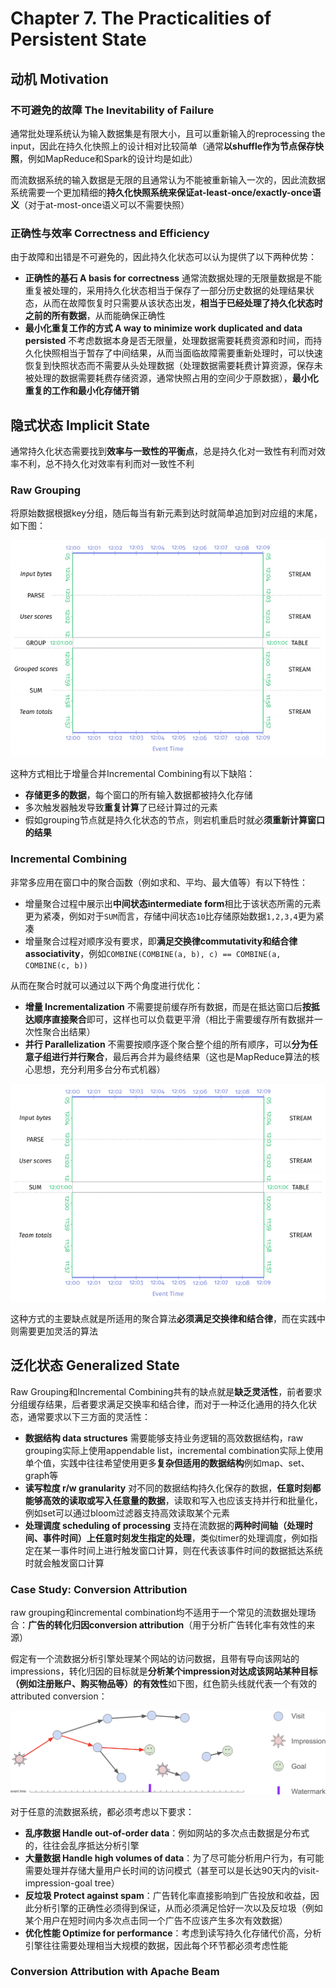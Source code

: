 # Chapter 7. The Practicalities of Persistent State

## 动机 Motivation

### 不可避免的故障 The Inevitability of Failure

通常批处理系统认为输入数据集是有限大小，且可以重新输入的reprocessing the input，因此在持久化快照上的设计相对比较简单（通常**以shuffle作为节点保存快照**，例如MapReduce和Spark的设计均是如此）

而流数据系统的输入数据是无限的且通常认为不能被重新输入一次的，因此流数据系统需要一个更加精细的**持久化快照系统来保证at-least-once/exactly-once语义**（对于at-most-once语义可以不需要快照）

### 正确性与效率 Correctness and Efficiency

由于故障和出错是不可避免的，因此持久化状态可以认为提供了以下两种优势：

- **正确性的基石 A basis for correctness**
  通常流数据处理的无限量数据是不能重复被处理的，采用持久化状态相当于保存了一部分历史数据的处理结果状态，从而在故障恢复时只需要从该状态出发，**相当于已经处理了持久化状态时之前的所有数据**，从而能确保正确性
- **最小化重复工作的方式 A way to minimize work duplicated and data persisted**
  不考虑数据本身是否无限量，处理数据需要耗费资源和时间，而持久化快照相当于暂存了中间结果，从而当面临故障需要重新处理时，可以快速恢复到快照状态而不需要从头处理数据（处理数据需要耗费计算资源，保存未被处理的数据需要耗费存储资源，通常快照占用的空间少于原数据），**最小化重复的工作和最小化存储开销**

## 隐式状态 Implicit State

通常持久化状态需要找到**效率与一致性的平衡点**，总是持久化对一致性有利而对效率不利，总不持久化对效率有利而对一致性不利

### Raw Grouping

将原始数据根据key分组，随后每当有新元素到达时就简单追加到对应组的末尾，如下图：

![7.1](images/7.1.gif)

这种方式相比于增量合并Incremental Combining有以下缺陷：

- **存储更多的数据**，每个窗口的所有输入数据都被持久化存储
- 多次触发器触发导致**重复计算**了已经计算过的元素
- 假如grouping节点就是持久化状态的节点，则宕机重启时就必**须重新计算窗口的结果**

### Incremental Combining

非常多应用在窗口中的聚合函数（例如求和、平均、最大值等）有以下特性：

- 增量聚合过程中展示出**中间状态intermediate form**相比于该状态所需的元素更为紧凑，例如对于`SUM`而言，存储中间状态`10`比存储原始数据`1,2,3,4`更为紧凑
- 增量聚合过程对顺序没有要求，即**满足交换律commutativity和结合律associativity**，例如`COMBINE(COMBINE(a, b), c) == COMBINE(a, COMBINE(c, b))`

从而在聚合时就可以通过以下两个角度进行优化：

- **增量 Incrementalization**
  不需要提前缓存所有数据，而是在抵达窗口后**按抵达顺序直接聚合**即可，这样也可以负载更平滑（相比于需要缓存所有数据并一次性聚合出结果）
- **并行 Parallelization**
  不需要按顺序逐个聚合整个组的所有顺序，可以**分为任意子组进行并行聚合**，最后再合并为最终结果（这也是MapReduce算法的核心思想，充分利用多台分布式机器）

![7.2](images/7.2.gif)

这种方式的主要缺点就是所适用的聚合算法**必须满足交换律和结合律**，而在实践中则需要更加灵活的算法

## 泛化状态 Generalized State

Raw Grouping和Incremental Combining共有的缺点就是**缺乏灵活性**，前者要求分组缓存结果，后者要求满足交换率和结合律，而对于一种泛化通用的持久化状态，通常要求以下三方面的灵活性：

- **数据结构 data structures**
  需要能够支持业务逻辑的高效数据结构，raw grouping实际上使用appendable list，incremental combination实际上使用单个值，实践中往往希望使用更多**复杂但适用的数据结构**例如map、set、graph等
- **读写粒度 r/w granularity**
  对不同的数据结构持久化保存的数据，**任意时刻都能够高效的读取或写入任意量的数据**，读取和写入也应该支持并行和批量化，例如set可以通过bloom过滤器支持高效读取某个元素
- **处理调度 scheduling of processing**
  支持在流数据的**两种时间轴（处理时间、事件时间）上任意时刻发生指定的处理**，类似timer的处理调度，例如指定在某一事件时间上进行触发窗口计算，则在代表该事件时间的数据抵达系统时就会触发窗口计算

### Case Study: Conversion Attribution

raw grouping和incremental combination均不适用于一个常见的流数据处理场合：**广告的转化归因conversion attribution**（用于分析广告转化率有效性的来源）

假定有一个流数据分析引擎处理某个网站的访问数据，且带有导向该网站的impressions，转化归因的目标就是**分析某个impression对达成该网站某种目标（例如注册账户、购买物品等）的有效性**如下图，红色箭头线就代表一个有效的attributed conversion：

![7.3](images/7.3.png)

对于任意的流数据系统，都必须考虑以下要求：

- **乱序数据 Handle out-of-order data**：例如网站的多次点击数据是分布式的，往往会乱序抵达分析引擎
- **大量数据 Handle high volumes of data**：为了尽可能分析用户行为，有可能需要处理并存储大量用户长时间的访问模式（甚至可以是长达90天内的visit-impression-goal tree）
- **反垃圾 Protect against spam**：广告转化率直接影响到广告投放和收益，因此分析引擎的正确性必须得到保证，从而必须满足恰好一次以及反垃圾（例如某个用户在短时间内多次点击同一个广告不应该产生多次有效数据）
- **优化性能 Optimize for performance**：考虑到读写持久化存储代价高，分析引擎往往需要处理相当大规模的数据，因此每个环节都必须考虑性能

### Conversion Attribution with Apache Beam
